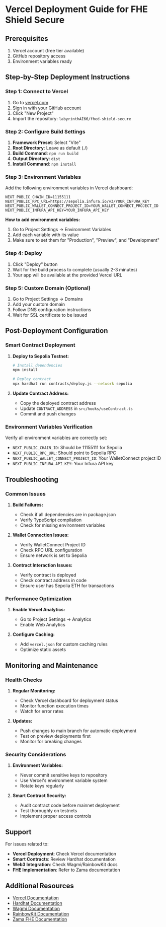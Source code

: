 # Vercel Deployment Guide for FHE Shield Secure

## Prerequisites

1. Vercel account (free tier available)
2. GitHub repository access
3. Environment variables ready

## Step-by-Step Deployment Instructions

### Step 1: Connect to Vercel

1. Go to [vercel.com](https://vercel.com)
2. Sign in with your GitHub account
3. Click "New Project"
4. Import the repository: `labyrinthAI66/fhed-shield-secure`

### Step 2: Configure Build Settings

1. **Framework Preset**: Select "Vite"
2. **Root Directory**: Leave as default (./)
3. **Build Command**: `npm run build`
4. **Output Directory**: `dist`
5. **Install Command**: `npm install`

### Step 3: Environment Variables

Add the following environment variables in Vercel dashboard:

```
NEXT_PUBLIC_CHAIN_ID=11155111
NEXT_PUBLIC_RPC_URL=https://sepolia.infura.io/v3/YOUR_INFURA_KEY
NEXT_PUBLIC_WALLET_CONNECT_PROJECT_ID=YOUR_WALLET_CONNECT_PROJECT_ID
NEXT_PUBLIC_INFURA_API_KEY=YOUR_INFURA_API_KEY
```

**How to add environment variables:**
1. Go to Project Settings → Environment Variables
2. Add each variable with its value
3. Make sure to set them for "Production", "Preview", and "Development"

### Step 4: Deploy

1. Click "Deploy" button
2. Wait for the build process to complete (usually 2-3 minutes)
3. Your app will be available at the provided Vercel URL

### Step 5: Custom Domain (Optional)

1. Go to Project Settings → Domains
2. Add your custom domain
3. Follow DNS configuration instructions
4. Wait for SSL certificate to be issued

## Post-Deployment Configuration

### Smart Contract Deployment

1. **Deploy to Sepolia Testnet:**
   ```bash
   # Install dependencies
   npm install
   
   # Deploy contract
   npx hardhat run contracts/deploy.js --network sepolia
   ```

2. **Update Contract Address:**
   - Copy the deployed contract address
   - Update `CONTRACT_ADDRESS` in `src/hooks/useContract.ts`
   - Commit and push changes

### Environment Variables Verification

Verify all environment variables are correctly set:
- `NEXT_PUBLIC_CHAIN_ID`: Should be 11155111 for Sepolia
- `NEXT_PUBLIC_RPC_URL`: Should point to Sepolia RPC
- `NEXT_PUBLIC_WALLET_CONNECT_PROJECT_ID`: Your WalletConnect project ID
- `NEXT_PUBLIC_INFURA_API_KEY`: Your Infura API key

## Troubleshooting

### Common Issues

1. **Build Failures:**
   - Check if all dependencies are in package.json
   - Verify TypeScript compilation
   - Check for missing environment variables

2. **Wallet Connection Issues:**
   - Verify WalletConnect Project ID
   - Check RPC URL configuration
   - Ensure network is set to Sepolia

3. **Contract Interaction Issues:**
   - Verify contract is deployed
   - Check contract address in code
   - Ensure user has Sepolia ETH for transactions

### Performance Optimization

1. **Enable Vercel Analytics:**
   - Go to Project Settings → Analytics
   - Enable Web Analytics

2. **Configure Caching:**
   - Add `vercel.json` for custom caching rules
   - Optimize static assets

## Monitoring and Maintenance

### Health Checks

1. **Regular Monitoring:**
   - Check Vercel dashboard for deployment status
   - Monitor function execution times
   - Watch for error rates

2. **Updates:**
   - Push changes to main branch for automatic deployment
   - Test on preview deployments first
   - Monitor for breaking changes

### Security Considerations

1. **Environment Variables:**
   - Never commit sensitive keys to repository
   - Use Vercel's environment variable system
   - Rotate keys regularly

2. **Smart Contract Security:**
   - Audit contract code before mainnet deployment
   - Test thoroughly on testnets
   - Implement proper access controls

## Support

For issues related to:
- **Vercel Deployment**: Check Vercel documentation
- **Smart Contracts**: Review Hardhat documentation
- **Web3 Integration**: Check Wagmi/RainbowKit docs
- **FHE Implementation**: Refer to Zama documentation

## Additional Resources

- [Vercel Documentation](https://vercel.com/docs)
- [Hardhat Documentation](https://hardhat.org/docs)
- [Wagmi Documentation](https://wagmi.sh)
- [RainbowKit Documentation](https://www.rainbowkit.com)
- [Zama FHE Documentation](https://docs.zama.ai)
